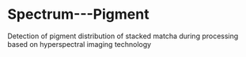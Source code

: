 # Spectrum---Pigment
Detection of pigment distribution of stacked matcha during processing based on hyperspectral imaging technology
